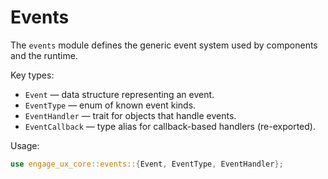 # Events

The `events` module defines the generic event system used by components and the runtime.

Key types:

- `Event` — data structure representing an event.
- `EventType` — enum of known event kinds.
- `EventHandler` — trait for objects that handle events.
- `EventCallback` — type alias for callback-based handlers (re-exported).

Usage:

```rust
use engage_ux_core::events::{Event, EventType, EventHandler};
```
